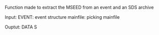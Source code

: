   Function made to extract the MSEED from an event and an SDS archive
  
  Input:
      EVENT: event structure
      mainfile: picking mainfile
  
  Ouptut:
      DATA
      S
